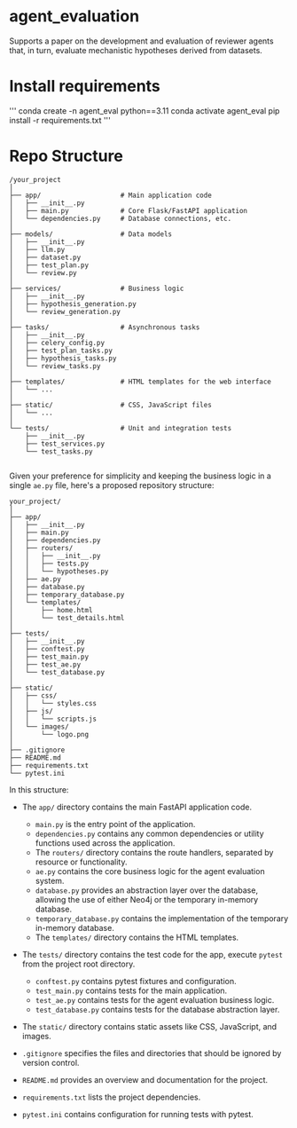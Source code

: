# agent_evaluation
Supports a paper on the development and evaluation of reviewer agents that, in turn, evaluate mechanistic hypotheses derived from datasets.

# Install requirements 

'''
conda create -n agent_eval python==3.11
conda activate agent_eval
pip install -r requirements.txt
'''

# Repo Structure

```
/your_project
│
├── app/                    # Main application code
│   ├── __init__.py
│   ├── main.py             # Core Flask/FastAPI application
│   └── dependencies.py     # Database connections, etc.
│
├── models/                 # Data models
│   ├── __init__.py
│   ├── llm.py
│   ├── dataset.py
│   ├── test_plan.py
│   └── review.py
│
├── services/               # Business logic
│   ├── __init__.py
│   ├── hypothesis_generation.py
│   └── review_generation.py
│
├── tasks/                  # Asynchronous tasks
│   ├── __init__.py
│   ├── celery_config.py
│   ├── test_plan_tasks.py
│   ├── hypothesis_tasks.py
│   └── review_tasks.py
│
├── templates/              # HTML templates for the web interface
│   └── ...
│
├── static/                 # CSS, JavaScript files
│   └── ...
│
└── tests/                  # Unit and integration tests
    ├── __init__.py
    ├── test_services.py
    └── test_tasks.py


```

Given your preference for simplicity and keeping the business logic in a single `ae.py` file, here's a proposed repository structure:

```
your_project/
│
├── app/
│   ├── __init__.py
│   ├── main.py
│   ├── dependencies.py
│   ├── routers/
│   │   ├── __init__.py
│   │   ├── tests.py
│   │   └── hypotheses.py
│   ├── ae.py
│   ├── database.py
│   ├── temporary_database.py
│   └── templates/
│       ├── home.html
│       └── test_details.html
│
├── tests/
│   ├── __init__.py
│   ├── conftest.py
│   ├── test_main.py
│   ├── test_ae.py
│   └── test_database.py
│
├── static/
│   ├── css/
│   │   └── styles.css
│   ├── js/
│   │   └── scripts.js
│   └── images/
│       └── logo.png
│
├── .gitignore
├── README.md
├── requirements.txt
└── pytest.ini
```

In this structure:

- The `app/` directory contains the main FastAPI application code.
  - `main.py` is the entry point of the application.
  - `dependencies.py` contains any common dependencies or utility functions used across the application.
  - The `routers/` directory contains the route handlers, separated by resource or functionality.
  - `ae.py` contains the core business logic for the agent evaluation system.
  - `database.py` provides an abstraction layer over the database, allowing the use of either Neo4j or the temporary in-memory database.
  - `temporary_database.py` contains the implementation of the temporary in-memory database.
  - The `templates/` directory contains the HTML templates.

- The `tests/` directory contains the test code for the app, execute `pytest` from the project root directory.
  - `conftest.py` contains pytest fixtures and configuration.
  - `test_main.py` contains tests for the main application.
  - `test_ae.py` contains tests for the agent evaluation business logic.
  - `test_database.py` contains tests for the database abstraction layer.

- The `static/` directory contains static assets like CSS, JavaScript, and images.

- `.gitignore` specifies the files and directories that should be ignored by version control.

- `README.md` provides an overview and documentation for the project.

- `requirements.txt` lists the project dependencies.

- `pytest.ini` contains configuration for running tests with pytest.

